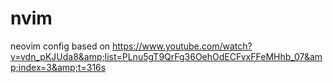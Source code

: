 # nvim
neovim config based on https://www.youtube.com/watch?v=vdn_pKJUda8&amp;list=PLnu5gT9QrFg36OehOdECFvxFFeMHhb_07&amp;index=3&amp;t=316s
